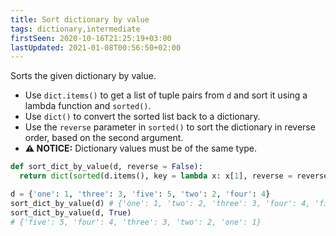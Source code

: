 ```yaml
---
title: Sort dictionary by value
tags: dictionary,intermediate
firstSeen: 2020-10-16T21:25:19+03:00
lastUpdated: 2021-01-08T00:56:50+02:00
---
```


Sorts the given dictionary by value.

- Use `dict.items()` to get a list of tuple pairs from `d` and sort it using a lambda function and `sorted()`.
- Use `dict()` to convert the sorted list back to a dictionary.
- Use the `reverse` parameter in `sorted()` to sort the dictionary in reverse order, based on the second argument.
- **⚠️ NOTICE:** Dictionary values must be of the same type.

```py
def sort_dict_by_value(d, reverse = False):
  return dict(sorted(d.items(), key = lambda x: x[1], reverse = reverse))
```

```py
d = {'one': 1, 'three': 3, 'five': 5, 'two': 2, 'four': 4}
sort_dict_by_value(d) # {'one': 1, 'two': 2, 'three': 3, 'four': 4, 'five': 5}
sort_dict_by_value(d, True)
# {'five': 5, 'four': 4, 'three': 3, 'two': 2, 'one': 1}
```
